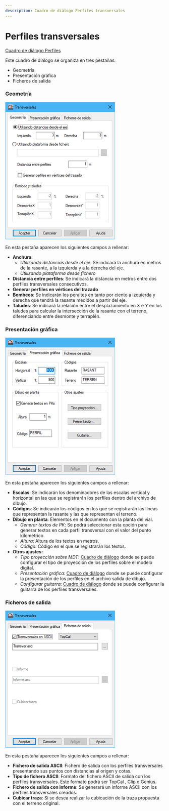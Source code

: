 ```yaml
---
description: Cuadro de diálogo Perfiles transversales
---
```


# Perfiles transversales

[Cuadro de diálogo Perfiles](./)

Este cuadro de diálogo se organiza en tres pestañas:

* Geometría
* Presentación gráfica
* Ficheros de salida

### Geometría

![Cuadro de di&#xE1;logo Transversales, pesta&#xF1;a Geometr&#xED;a](../../../.gitbook/assets/image%20%2848%29.png)

En esta pestaña aparecen los siguientes campos a rellenar:

* **Anchura:**
  * _Utilizando distancias desde el eje_: Se indicará la anchura en metros de la rasante, a la izquierda y a la derecha del eje.
  * _Utilizando plataforma desde fichero_
* **Distancia entre perfiles**: Se indicará la distancia en metros entre dos perfiles transversales consecutivos.
* **Generar perfiles en vértices del trazado**
* **Bombeos**: Se indicarán los peraltes en tanto por ciento a izquierda y derecha que tendrá la rasante medidos a partir del eje.
* **Taludes**: Se indicará la relación entre el desplazamiento en X e Y en los taludes para calcular la intersección de la rasante con el terreno, diferenciando entre desmonte y terraplén.

### Presentación gráfica

![Cuadro de di&#xE1;logo Transversales, pesta&#xF1;a Presentaci&#xF3;n gr&#xE1;fica](../../../.gitbook/assets/image%20%2851%29.png)

En esta pestaña aparecen los siguientes campos a rellenar:

* **Escalas**: Se indicarán los denominadores de las escalas vertical y horizontal en las que se registrarán los perfiles dentro del archivo de dibujo.
* **Códigos**: Se indicarán los códigos en los que se registrarán las líneas que representan la rasante y las que representan el terreno.
* **Dibujo en planta**: Elementos en el documento con la planta del vial.
  * _Generar textos de PK_: Se podrá seleccionar esta opción para generar textos en cada perfil transversal con el valor del punto kilométrico.
  * _Altura_: Altura de los textos en metros.
  * _Código_: Código en el que se registrarán los textos.
* **Otros ajustes:**
  * _Tipo proyección sobre MDT_: [Cuadro de diálogo](tipo-de-proyeccion.md) donde se puede configurar el tipo de proyección de los perfiles sobre el modelo digital.
  * _Presentación gráfica_: [Cuadro de diálogo](presentacion-grafica.md) donde se puede configurar la presentación de los perfiles en el archivo salida de dibujo.
  * _Configurar guitarra_: [Cuadro de diálogo](guitarra-de-perfiles-transversales.md) donde se puede configurar la guitarra de los perfiles transversales.

### Ficheros de salida

![Cuadro de di&#xE1;logo Transversales, pesta&#xF1;a Ficheros de salida](../../../.gitbook/assets/image%20%2864%29.png)

En esta pestaña aparecen los siguientes campos a rellenar:

* **Fichero de salida ASCII**: Fichero de salida con los perfiles transversales presentando sus puntos con distancias al origen y cotas.
* **Tipo de fichero ASCII**: Formato del fichero ASCII de salida con los perfiles transversales. Este formato podrá ser TopCal , Clip o Genius.
* **Fichero de salida con informe**: Se generará un informe ASCII con los perfiles transversales creados.
* **Cubicar traza**: Si se desea realizar la cubicación de la traza propuesta con el terreno original.

